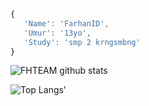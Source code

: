 ```js
{
   'Name': 'FarhanID',
   'Umur': '13yo',
   'Study': 'smp 2 krngsmbng'
}
```
![FHTEAM github stats](https://github-readme-stats.vercel.app/api?username=FHTEAMID&show_icons=true)

![Top Langs'](https://github-readme-stats.vercel.app/api/top-langs/?username=FHTEAMID&layout=compact)
